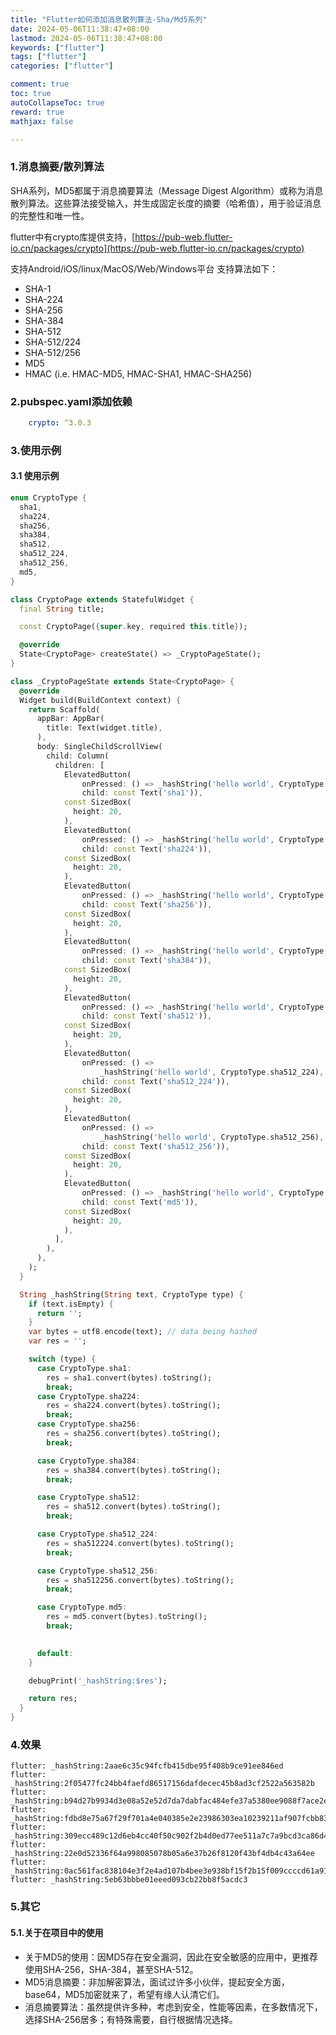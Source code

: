 ```yaml
---
title: "Flutter如何添加消息散列算法-Sha/Md5系列"
date: 2024-05-06T11:38:47+08:00
lastmod: 2024-05-06T11:38:47+08:00
keywords: ["flutter"]
tags: ["flutter"]
categories: ["flutter"]

comment: true
toc: true
autoCollapseToc: true
reward: true
mathjax: false

---
```


<!--more-->


### 1.消息摘要/散列算法

SHA系列，MD5都属于消息摘要算法（Message Digest Algorithm）或称为消息散列算法。这些算法接受输入，并生成固定长度的摘要（哈希值），用于验证消息的完整性和唯一性。


flutter中有crypto库提供支持，[https://pub-web.flutter-io.cn/packages/crypto](https://pub-web.flutter-io.cn/packages/crypto)

支持Android/iOS/linux/MacOS/Web/Windows平台
支持算法如下：

* SHA-1
* SHA-224
* SHA-256
* SHA-384
* SHA-512
* SHA-512/224
* SHA-512/256
* MD5
* HMAC (i.e. HMAC-MD5, HMAC-SHA1, HMAC-SHA256)



### 2.pubspec.yaml添加依赖

```yaml
    crypto: ^3.0.3
```

### 3.使用示例

#### 3.1 使用示例

```dart
enum CryptoType {
  sha1,
  sha224,
  sha256,
  sha384,
  sha512,
  sha512_224,
  sha512_256,
  md5,
}

class CryptoPage extends StatefulWidget {
  final String title;

  const CryptoPage({super.key, required this.title});

  @override
  State<CryptoPage> createState() => _CryptoPageState();
}

class _CryptoPageState extends State<CryptoPage> {
  @override
  Widget build(BuildContext context) {
    return Scaffold(
      appBar: AppBar(
        title: Text(widget.title),
      ),
      body: SingleChildScrollView(
        child: Column(
          children: [
            ElevatedButton(
                onPressed: () => _hashString('hello world', CryptoType.sha1),
                child: const Text('sha1')),
            const SizedBox(
              height: 20,
            ),
            ElevatedButton(
                onPressed: () => _hashString('hello world', CryptoType.sha224),
                child: const Text('sha224')),
            const SizedBox(
              height: 20,
            ),
            ElevatedButton(
                onPressed: () => _hashString('hello world', CryptoType.sha256),
                child: const Text('sha256')),
            const SizedBox(
              height: 20,
            ),
            ElevatedButton(
                onPressed: () => _hashString('hello world', CryptoType.sha384),
                child: const Text('sha384')),
            const SizedBox(
              height: 20,
            ),
            ElevatedButton(
                onPressed: () => _hashString('hello world', CryptoType.sha512),
                child: const Text('sha512')),
            const SizedBox(
              height: 20,
            ),
            ElevatedButton(
                onPressed: () =>
                    _hashString('hello world', CryptoType.sha512_224),
                child: const Text('sha512_224')),
            const SizedBox(
              height: 20,
            ),
            ElevatedButton(
                onPressed: () =>
                    _hashString('hello world', CryptoType.sha512_256),
                child: const Text('sha512_256')),
            const SizedBox(
              height: 20,
            ),
            ElevatedButton(
                onPressed: () => _hashString('hello world', CryptoType.md5),
                child: const Text('md5')),
            const SizedBox(
              height: 20,
            ),
          ],
        ),
      ),
    );
  }

  String _hashString(String text, CryptoType type) {
    if (text.isEmpty) {
      return '';
    }
    var bytes = utf8.encode(text); // data being hashed
    var res = '';

    switch (type) {
      case CryptoType.sha1:
        res = sha1.convert(bytes).toString();
        break;
      case CryptoType.sha224:
        res = sha224.convert(bytes).toString();
        break;
      case CryptoType.sha256:
        res = sha256.convert(bytes).toString();
        break;

      case CryptoType.sha384:
        res = sha384.convert(bytes).toString();
        break;

      case CryptoType.sha512:
        res = sha512.convert(bytes).toString();
        break;

      case CryptoType.sha512_224:
        res = sha512224.convert(bytes).toString();
        break;

      case CryptoType.sha512_256:
        res = sha512256.convert(bytes).toString();
        break;

      case CryptoType.md5:
        res = md5.convert(bytes).toString();
        break;
        

      default:
    }

    debugPrint('_hashString:$res');

    return res;
  }
}


```

### 4.效果

```shell
flutter: _hashString:2aae6c35c94fcfb415dbe95f408b9ce91ee846ed
flutter: _hashString:2f05477fc24bb4faefd86517156dafdecec45b8ad3cf2522a563582b
flutter: _hashString:b94d27b9934d3e08a52e52d7da7dabfac484efe37a5380ee9088f7ace2efcde9
flutter: _hashString:fdbd8e75a67f29f701a4e040385e2e23986303ea10239211af907fcbb83578b3e417cb71ce646efd0819dd8c088de1bd
flutter: _hashString:309ecc489c12d6eb4cc40f50c902f2b4d0ed77ee511a7c7a9bcd3ca86d4cd86f989dd35bc5ff499670da34255b45b0cfd830e81f605dcf7dc5542e93ae9cd76f
flutter: _hashString:22e0d52336f64a998085078b05a6e37b26f8120f43bf4db4c43a64ee
flutter: _hashString:0ac561fac838104e3f2e4ad107b4bee3e938bf15f2b15f009ccccd61a913f017
flutter: _hashString:5eb63bbbe01eeed093cb22bb8f5acdc3
```


### 5.其它

#### 5.1.关于在项目中的使用
* 关于MD5的使用：因MD5存在安全漏洞，因此在安全敏感的应用中，更推荐使用SHA-256，SHA-384，甚至SHA-512。
* MD5消息摘要：非加解密算法，面试过许多小伙伴，提起安全方面，base64，MD5加密就来了，希望有缘人认清它们。
* 消息摘要算法：虽然提供许多种，考虑到安全，性能等因素，在多数情况下，选择SHA-256居多；有特殊需要，自行根据情况选择。


